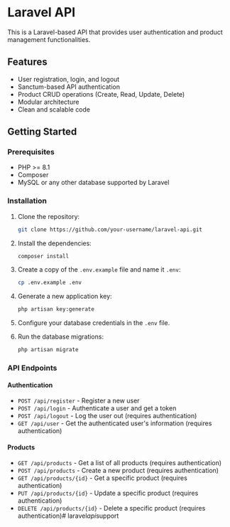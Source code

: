 # Laravel API

This is a Laravel-based API that provides user authentication and product management functionalities.

## Features

- User registration, login, and logout
- Sanctum-based API authentication
- Product CRUD operations (Create, Read, Update, Delete)
- Modular architecture
- Clean and scalable code

## Getting Started

### Prerequisites

- PHP >= 8.1
- Composer
- MySQL or any other database supported by Laravel

### Installation

1. Clone the repository:
   ```bash
   git clone https://github.com/your-username/laravel-api.git
   ```

2. Install the dependencies:
   ```bash
   composer install
   ```

3. Create a copy of the `.env.example` file and name it `.env`:
   ```bash
   cp .env.example .env
   ```

4. Generate a new application key:
   ```bash
   php artisan key:generate
   ```

5. Configure your database credentials in the `.env` file.

6. Run the database migrations:
   ```bash
   php artisan migrate
   ```

### API Endpoints

#### Authentication

- `POST /api/register` - Register a new user
- `POST /api/login` - Authenticate a user and get a token
- `POST /api/logout` - Log the user out (requires authentication)
- `GET /api/user` - Get the authenticated user's information (requires authentication)

#### Products

- `GET /api/products` - Get a list of all products (requires authentication)
- `POST /api/products` - Create a new product (requires authentication)
- `GET /api/products/{id}` - Get a specific product (requires authentication)
- `PUT /api/products/{id}` - Update a specific product (requires authentication)
- `DELETE /api/products/{id}` - Delete a specific product (requires authentication)#   l a r a v e l _ a p i _ s u p p o r t  
 